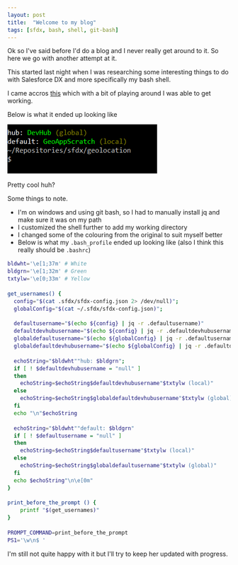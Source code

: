 ```yaml
---
layout: post
title:  "Welcome to my blog"
tags: [sfdx, bash, shell, git-bash]
---
```


Ok so I've said before I'd do a blog and I never really get around to it. So here we go with another attempt at it.

This started last night when I was researching some interesting things to do with Salesforce DX and more specifically my bash shell.

I came accros [this](http://www.wadewegner.com/2017/04/show-the-salesforce-dx-org-config-in-your-bash-profile/) which with a bit of playing around I was able to get working.

Below is what it ended up looking like

![custom bash file](/images/bash-shell-2019-03.png)

Pretty cool huh?

Some things to note.
- I'm on windows and using git bash, so I had to manually install jq and make sure it was on my path
- I customized the shell further to add my working directory
- I changed some of the colouring from the original to suit myself better
- Below is what my `.bash_profile` ended up looking like (also I think this really should be `.bashrc`)

```bash
bldwht='\e[1;37m' # White
bldgrn='\e[1;32m' # Green
txtylw='\e[0;33m' # Yellow

get_usernames() {
  config="$(cat .sfdx/sfdx-config.json 2> /dev/null)";
  globalConfig="$(cat ~/.sfdx/sfdx-config.json)";

  defaultusername="$(echo ${config} | jq -r .defaultusername)"
  defaultdevhubusername="$(echo ${config} | jq -r .defaultdevhubusername)"
  globaldefaultusername="$(echo ${globalConfig} | jq -r .defaultusername)"
  globaldefaultdevhubusername="$(echo ${globalConfig} | jq -r .defaultdevhubusername)"

  echoString="$bldwht""hub: $bldgrn";
  if [ ! $defaultdevhubusername = "null" ]
  then
    echoString=$echoString$defaultdevhubusername"$txtylw (local)"
  else
    echoString=$echoString$globaldefaultdevhubusername"$txtylw (global)"
  fi
  echo "\n"$echoString

  echoString="$bldwht""default: $bldgrn"
  if [ ! $defaultusername = "null" ]
  then
    echoString=$echoString$defaultusername"$txtylw (local)"
  else
    echoString=$echoString$globaldefaultusername"$txtylw (global)"
  fi
  echo $echoString"\n\e[0m"
}

print_before_the_prompt () {
    printf "$(get_usernames)"
}

PROMPT_COMMAND=print_before_the_prompt
PS1='\w\n$ '

```

I'm still not quite happy with it but I'll try to keep her updated with progress.